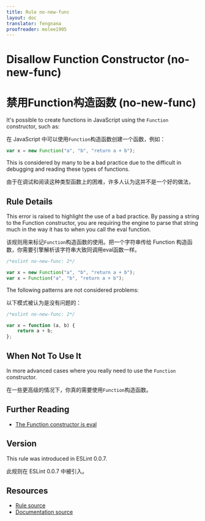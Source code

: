 ```yaml
---
title: Rule no-new-func
layout: doc
translator: fengnana
proofreader: molee1905
---
```

<!-- Note: No pull requests accepted for this file. See README.md in the root directory for details. -->

# Disallow Function Constructor (no-new-func)

# 禁用Function构造函数 (no-new-func)

It's possible to create functions in JavaScript using the `Function` constructor, such as:

在 JavaScript 中可以使用`Function`构造函数创建一个函数，例如：

```js
var x = new Function("a", "b", "return a + b");
```

This is considered by many to be a bad practice due to the difficult in debugging and reading these types of functions.

由于在调试和阅读这种类型函数上的困难，许多人认为这并不是一个好的做法，

## Rule Details

This error is raised to highlight the use of a bad practice. By passing a string to the Function constructor, you are requiring the engine to parse that string much in the way it has to when you call the eval function.

该规则用来标记`Function`构造函数的使用。把一个字符串传给 Function 构造函数，你需要引擎解析该字符串大致同调用eval函数一样。

```js
/*eslint no-new-func: 2*/

var x = new Function("a", "b", "return a + b");
var x = Function("a", "b", "return a + b");
```

The following patterns are not considered problems:

以下模式被认为是没有问题的：

```js
/*eslint no-new-func: 2*/

var x = function (a, b) {
    return a + b;
};
```

## When Not To Use It

In more advanced cases where you really need to use the `Function` constructor.

在一些更高级的情况下，你真的需要使用`Function`构造函数。

## Further Reading

* [The Function constructor is eval](http://jslinterrors.com/the-function-constructor-is-eval/)

## Version

This rule was introduced in ESLint 0.0.7.

此规则在 ESLint 0.0.7 中被引入。

## Resources

* [Rule source](https://github.com/eslint/eslint/tree/master/lib/rules/no-new-func.js)
* [Documentation source](https://github.com/eslint/eslint/tree/master/docs/rules/no-new-func.md)
